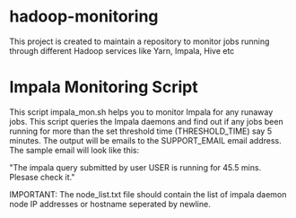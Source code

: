 # hadoop-monitoring
This project is created to maintain a repository to monitor jobs running through different Hadoop services like Yarn, Impala, Hive etc

# Impala Monitoring Script

This script impala_mon.sh helps you to monitor Impala for any runaway jobs. This script queries the Impala daemons and find out if any jobs been running for more than the set threshold time (THRESHOLD_TIME) say 5 minutes. The output will be emails to the SUPPORT_EMAIL email address. The sample email will look like this:

"The impala query submitted by user  USER is running for 45.5 mins. Plesase check it."

IMPORTANT: The node_list.txt file should contain the list of impala daemon node IP addresses or hostname seperated by newline.
